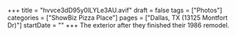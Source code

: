+++
title = "hvvce3dD95y0lLYLe3AU.avif"
draft = false
tags = ["Photos"]
categories = ["ShowBiz Pizza Place"]
pages = ["Dallas, TX (13125 Montfort Dr)"]
startDate = ""
+++
The exterior after they finished their 1986 remodel.
